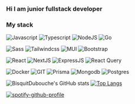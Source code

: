 ### Hi I am junior fullstack developer
### My stack 
![Javascript](https://img.shields.io/badge/javascript-%23000.svg?style=for-the-badge&logo=javascript)
![Typescript](https://img.shields.io/badge/typescript-%23000.svg?style=for-the-badge&logo=typescript)
![NodeJS](https://img.shields.io/badge/node.js-%23000.svg?style=for-the-badge&logo=node.js)
![Go](https://img.shields.io/badge/go-%23000.svg?style=for-the-badge&logo=go&logoColor=%white)

![Sass](https://img.shields.io/badge/sass-%23000.svg?style=for-the-badge&logo=sass)
![Tailwindcss](https://img.shields.io/badge/tailwindcss-%23000.svg?style=for-the-badge&logo=tailwindcss)
![MUI](https://img.shields.io/badge/mui-%23000.svg?style=for-the-badge&logo=mui)
![Bootstrap](https://img.shields.io/badge/bootstrap-%23000.svg?style=for-the-badge&logo=bootstrap)

![React](https://img.shields.io/badge/react-%23000.svg?style=for-the-badge&logo=react&logoColor=%2361DAFB)
![NextJS](https://img.shields.io/badge/nextjs-%23000.svg?style=for-the-badge&logo=nextdotjs)
![ExpressJS](https://img.shields.io/badge/expressjs-%23000.svg?style=for-the-badge&logo=express&logoColor=white)
![React Query](https://img.shields.io/badge/reactquery-%23000.svg?style=for-the-badge&logo=reactquery) 

![Docker](https://img.shields.io/badge/docker-%23000.svg?style=for-the-badge&logo=docker)
![GIT](https://img.shields.io/badge/git-%23000.svg?logo=git&style=for-the-badge)
![Prisma](https://img.shields.io/badge/prisma-%23000.svg?style=for-the-badge&logo=prisma) 
![Mongodb](https://img.shields.io/badge/mongodb-%23000.svg?style=for-the-badge&logo=mongodb)
![Postgres](https://img.shields.io/badge/postgres-%23000.svg?logo=postgresql&style=for-the-badge)

![BisquitDubouche's GitHub stats](https://github-readme-stats.vercel.app/api?username=BisquitDubouche&show_icons=true&theme=transparent&hide_border=true)
[![Top Langs](https://github-readme-stats.vercel.app/api/top-langs/?username=BisquitDubouche&layout=compact&theme=transparent&hide_border=true)](https://github.com/BisquitDubouche/github-readme-stats)


[![spotify-github-profile](https://spotify-github-profile.vercel.app/api/view?uid=31njek746omirm4ncvnpfvjchzzu&cover_image=true&theme=default&show_offline=false&background_color=121212&interchange=false&bar_color_cover=false)](https://spotify-github-profile.vercel.app/api/view?uid=31njek746omirm4ncvnpfvjchzzu&redirect=true)





